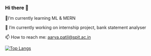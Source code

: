 ### Hi there 👋
🌱I’m currently learning ML & MERN

🔭 I’m currently working on internship project, bank statement analyser

📫 How to reach me: aarya.patil@spit.ac.in

[![Top Langs](https://github-readme-stats.vercel.app/api/top-langs/?username=Aarya-0504)](https://github.com/anuraghazra/github-readme-stats)
<!--
**Aarya-0504/Aarya-0504** is a ✨ _special_ ✨ repository because its `README.md` (this file) appears on your GitHub profile.

Here are some ideas to get you started:

- 🔭 I’m currently working on ...
- 🌱 I’m currently learning ...
- 👯 I’m looking to collaborate on ...
- 🤔 I’m looking for help with ...
- 💬 Ask me about ...
- 📫 How to reach me: ...
- 😄 Pronouns: ...
- ⚡ Fun fact: ...
-->
